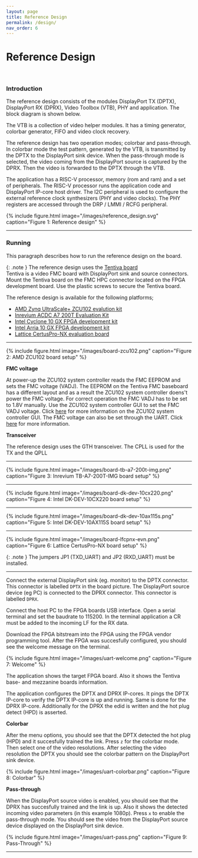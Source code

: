 ```yaml
---
layout: page
title: Reference Design
permalink: /design/
nav_order: 6
---
```


# Reference Design
<br>

### Introduction
The reference design consists of the modules DisplayPort TX (DPTX), DisplayPort RX (DPRX), Video Toolbox (VTB), PHY and application. 
The block diagram is shown below. 

The VTB is a collection of video helper modules. It has a timing generator, colorbar generator, FIFO and video clock recovery. 

The reference design has two operation modes; colorbar and pass-through. 
In colorbar mode the test pattern, generated by the VTB, is transmitted by the DPTX to the DisplayPort sink device.
When the pass-through mode is selected, the video coming from the DisplayPort source is captured by the DPRX. Then the video is forwarded to the DPTX through the VTB. 

The application has a RISC-V processor, memory (rom and ram) and a set of peripherals. 
The RISC-V processor runs the application code and DisplayPort IP-core host driver. 
The I2C peripheral is used to configure the external reference clock synthesizers (PHY and video clocks). 
The PHY registers are accessed through the DRP / LMMI / RCFG peripheral. 

{% include figure.html image="/images/reference_design.svg" caption="Figure 1: Reference design" %}

---


### Running

This paragraph describes how to run the reference design on the board.

{: .note }
The reference design uses the [Tentiva board](https://www.parretto.com/tentiva)  
Tentiva is a video FMC board with DisplayPort sink and source connectors.   
Mount the Tentiva board on the FMC HPC connector located on the FPGA development board. Use the plastic screws to secure the Tentiva board.

The reference design is available for the following platforms;

- [AMD Zynq UltraScale+ ZCU102 evalution kit](https://www.xilinx.com/products/boards-and-kits/ek-u1-zcu102-g.html)
- [Inrevium ACDC A7 200T Evaluation Kit](https://www.xilinx.com/products/boards-and-kits/1-68w0pf.html)
- [Intel Cyclone 10 GX FPGA development kit](https://www.intel.com/content/www/us/en/products/details/fpga/development-kits/cyclone/10-gx.html)
- [Intel Arria 10 GX FPGA development kit](https://www.intel.com/content/www/us/en/products/details/fpga/development-kits/arria/10-gx.html)
- [Lattice CertusPro-NX evaluation board](https://www.latticesemi.com/en/Products/DevelopmentBoardsAndKits/CertusPro-NXEvaluationBoard)

--------

{% include figure.html image="/images/board-zcu102.png" caption="Figure 2: AMD ZCU102 board setup" %}

**FMC voltage**

At power-up the ZCU102 system controller reads the FMC EEPROM and sets the FMC voltage (VADJ). 
The EEPROM on the Tentiva FMC baseboard has a different layout and as a result the ZCU102 system controller doens't power the FMC voltage. 
For correct operation the FMC VADJ has to be set to 1.8V manually. 
Use the ZCU102 system controller GUI to set the FMC VADJ voltage. 
Click [here](https://www.xilinx.com/support/documents/boards_and_kits/zcu102/2019_1/xtp433-zcu102-system-controller-c-2019-1.pdf) for more information on the ZCU102 system controller GUI.
The FMC voltage can also be set through the UART. Click [here](https://support.xilinx.com/s/article/62178?language=en_US) for more information.


**Transceiver**

The reference design uses the GTH transceiver. 
The CPLL is used for the TX and the QPLL 

---

{% include figure.html image="/images/board-tb-a7-200t-img.png" caption="Figure 3: Inrevium TB-A7-200T-IMG board setup" %}

---

{% include figure.html image="/images/board-dk-dev-10cx220.png" caption="Figure 4: Intel DK-DEV-10CX220 board setup" %}

----

{% include figure.html image="/images/board-dk-dev-10ax115s.png" caption="Figure 5: Intel DK-DEV-10AX115S board setup" %}

----

{% include figure.html image="/images/board-lfcpnx-evn.png" caption="Figure 6: Lattice CertusPro-NX board setup" %}

{: .note }
The jumpers JP1 (TXD_UART) and JP2 (RXD_UART) must be installed. 

-----

Connect the external DisplayPort sink (eg. monitor) to the DPTX connector. This connector is labelled `DPTX` in the board picture. 
The DisplayPort source device (eg PC) is connected to the DPRX connector. This connector is labelled `DPRX`.

Connect the host PC to the FPGA boards USB interface. 
Open a serial terminal and set the baudrate to 115200. In the terminal application a CR must be added to the incoming LF for the RX data. 

Download the FPGA bitstream into the FPGA using the FPGA vendor programming tool. 
After the FPGA was succesfully configured, you should see the welcome message on the terminal. 

{% include figure.html image="/images/uart-welcome.png" caption="Figure 7: Welcome" %}

The application shows the target FPGA board. Also it shows the Tentiva base- and mezzanine boards information. 

The application configures the DPTX and DPRX IP-cores. It pings the DPTX IP-core to verify the DPTX IP-core is up and running. 
Same is done for the DPRX IP-core. Additionally for the DPRX the edid is written and the hot plug detect (HPD) is asserted. 

**Colorbar**

After the menu options, you should see that the DPTX detected the hot plug (HPD) and it succesfully trained the link. 
Press `z` for the colorbar mode. Then select one of the video resolutions. 
After selecting the video resolution the DPTX you should see the colorbar pattern on the DisplayPort sink device. 

{% include figure.html image="/images/uart-colorbar.png" caption="Figure 8: Colorbar" %}


**Pass-through**

When the DisplayPort source video is enabled, you should see that the DPRX has succesfully trained and the link is up. 
Also it shows the detected incoming video parameters (in this example 1080p).
Press `x` to enable the pass-through mode. 
You should see the video from the DisplayPort source device displayed on the DisplayPort sink device. 

{% include figure.html image="/images/uart-pass.png" caption="Figure 9: Pass-Through" %}

--------


